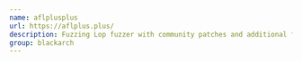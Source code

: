 ```yaml
---
name: aflplusplus
url: https://aflplus.plus/
description: Fuzzing Lop fuzzer with community patches and additional features. URL : https://aflplus.plus/ Groups : blackarch blackarch-fuzzer
group: blackarch
---
```

